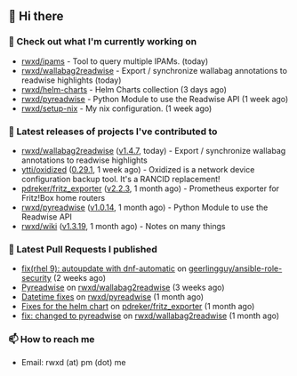 ## 👋 Hi there

### 👷 Check out what I'm currently working on


- [rwxd/ipams](https://github.com/rwxd/ipams) - Tool to query multiple IPAMs. (today)
- [rwxd/wallabag2readwise](https://github.com/rwxd/wallabag2readwise) - Export / synchronize wallabag annotations to readwise highlights (today)
- [rwxd/helm-charts](https://github.com/rwxd/helm-charts) - Helm Charts collection (3 days ago)
- [rwxd/pyreadwise](https://github.com/rwxd/pyreadwise) - Python Module to use the Readwise API (1 week ago)
- [rwxd/setup-nix](https://github.com/rwxd/setup-nix) - My nix configuration. (1 week ago)

### 🔭 Latest releases of projects I've contributed to


- [rwxd/wallabag2readwise](https://github.com/rwxd/wallabag2readwise) ([v1.4.7](https://github.com/rwxd/wallabag2readwise/releases/tag/v1.4.7), today) - Export / synchronize wallabag annotations to readwise highlights
- [ytti/oxidized](https://github.com/ytti/oxidized) ([0.29.1](https://github.com/ytti/oxidized/releases/tag/0.29.1), 1 week ago) - Oxidized is a network device configuration backup tool. It&#39;s a RANCID replacement!
- [pdreker/fritz_exporter](https://github.com/pdreker/fritz_exporter) ([v2.2.3](https://github.com/pdreker/fritz_exporter/releases/tag/v2.2.3), 1 month ago) - Prometheus exporter for Fritz!Box home routers
- [rwxd/pyreadwise](https://github.com/rwxd/pyreadwise) ([v1.0.14](https://github.com/rwxd/pyreadwise/releases/tag/v1.0.14), 1 month ago) - Python Module to use the Readwise API
- [rwxd/wiki](https://github.com/rwxd/wiki) ([v1.3.19](https://github.com/rwxd/wiki/releases/tag/v1.3.19), 1 month ago) - Notes on many things

### 🔨 Latest Pull Requests I published


- [fix(rhel 9): autoupdate with dnf-automatic](https://github.com/geerlingguy/ansible-role-security/pull/115) on [geerlingguy/ansible-role-security](https://github.com/geerlingguy/ansible-role-security) (2 weeks ago)
- [Pyreadwise](https://github.com/rwxd/wallabag2readwise/pull/57) on [rwxd/wallabag2readwise](https://github.com/rwxd/wallabag2readwise) (3 weeks ago)
- [Datetime fixes](https://github.com/rwxd/pyreadwise/pull/19) on [rwxd/pyreadwise](https://github.com/rwxd/pyreadwise) (1 month ago)
- [Fixes for the helm chart](https://github.com/pdreker/fritz_exporter/pull/169) on [pdreker/fritz_exporter](https://github.com/pdreker/fritz_exporter) (1 month ago)
- [fix: changed to pyreadwise](https://github.com/rwxd/wallabag2readwise/pull/47) on [rwxd/wallabag2readwise](https://github.com/rwxd/wallabag2readwise) (1 month ago)

### 📫 How to reach me

- Email: rwxd (at) pm (dot) me
